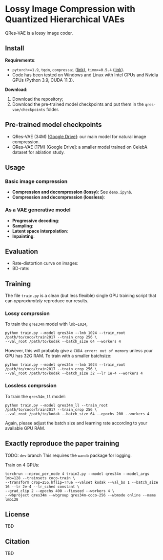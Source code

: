 # Lossy Image Compression with Quantized Hierarchical VAEs
QRes-VAE is a lossy image coder.

## Install
**Requirements**:
- `pytorch>=1.9`, `tqdm`, `compressai` ([link](https://github.com/InterDigitalInc/CompressAI)), `timm>=0.5.4` ([link](https://github.com/rwightman/pytorch-image-models)).
- Code has been tested on Windows and Linux with Intel CPUs and Nvidia GPUs (Python 3.9, CUDA 11.3).

**Download**:
1. Download the repository;
2. Download the pre-trained model checkpoints and put them in the `qres-vae/checkpoints` folder.

## Pre-trained model checkpoints
- QRes-VAE (34M) [[Google Drive](https://drive.google.com/file/d/1qBJ306VgSbwo7eWWxqYnQI0bRhY0l-7R/view?usp=sharing)]: our main model for natural image compression.
- QRes-VAE (17M) [Google Drive]: a smaller model trained on CelebA dataset for ablation study.

## Usage
### Basic image compression
- **Compression and decompression (lossy)**: See `demo.ipynb`.
- **Compression and decompression (lossless)**:
### As a VAE generative model
- **Progressive decoding**:
- **Sampling**:
- **Latent space interpolation**:
- **Inpainting**:

## Evaluation
- Rate-distortion curve on images:
- BD-rate:

## Training
The file `train.py` is a clean (but less flexible) single GPU training script that can *approximately* reproduce our results.
### Lossy comprssion
To train the `qres34m` model with `lmb=1024`,
```
python train.py --model qres34m --lmb 1024 --train_root /path/to/coco/train2017 --train_crop 256 \
--val_root /path/to/kodak --batch_size 64 --workers 4
```
However, this will probably give a `CUDA error: out of memory` unless your GPU has 32G RAM. To train with a smaller batchsize:
```
python train.py --model qres34m --lmb 1024 --train_root /path/to/coco/train2017 --train_crop 256 \
--val_root /path/to/kodak --batch_size 32 --lr 1e-4 --workers 4
```
### Lossless comprssion
To train the `qres34m_ll` model:
```
python train.py --model qres34m_ll --train_root /path/to/coco/train2017 --train_crop 256 \
--val_root /path/to/kodak --batch_size 64 --epochs 200 --workers 4
```
Again, please adjust the batch size and learning rate according to your available GPU RAM.

## Exactly reproduce the paper training
TODO: `dev` branch
This requires the `wandb` package for logging.

Train on 4 GPUs:
```
torchrun --nproc_per_node 4 train2.py --model qres34m --model_args lmb=128 --trainsets coco-train \
--transform crop=256,hflip=True --valset kodak --val_bs 1 --batch_size 16 --lr 2e-4 --lr_sched constant \
--grad_clip 2 --epochs 400 --fixseed --workers 4 \
--wbproject qres34m --wbgroup qres34m-coco-256 --wbmode online --name lmb128
```

## License
TBD

## Citation
TBD
